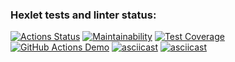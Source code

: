 ### Hexlet tests and linter status:

[![Actions Status](https://github.com/Denesterio/frontend-project-lvl2/workflows/hexlet-check/badge.svg)](https://github.com/Denesterio/frontend-project-lvl2/actions)
[![Maintainability](https://api.codeclimate.com/v1/badges/ce74922ebe0e3cbd1209/maintainability)](https://codeclimate.com/github/Denesterio/frontend-project-lvl2/maintainability)
[![Test Coverage](https://api.codeclimate.com/v1/badges/ce74922ebe0e3cbd1209/test_coverage)](https://codeclimate.com/github/Denesterio/frontend-project-lvl2/test_coverage)
[![GitHub Actions Demo](https://github.com/Denesterio/frontend-project-lvl2/actions/workflows/github-actions-demo.yml/badge.svg)](https://github.com/Denesterio/frontend-project-lvl2/actions/workflows/github-actions-demo.yml)
[![asciicast](https://asciinema.org/a/JdobNAOAOPbPE6NAz9kM6z2G9.svg)](https://asciinema.org/a/JdobNAOAOPbPE6NAz9kM6z2G9)
[![asciicast](https://asciinema.org/a/EdgYgakF1eIrGEklrNNj12ZmG.svg)](https://asciinema.org/a/EdgYgakF1eIrGEklrNNj12ZmG)
